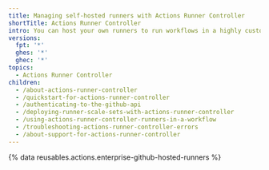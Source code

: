 ```yaml
---
title: Managing self-hosted runners with Actions Runner Controller
shortTitle: Actions Runner Controller
intro: You can host your own runners to run workflows in a highly customizable environment.
versions:
  fpt: '*'
  ghes: '*'
  ghec: '*'
topics:
  - Actions Runner Controller
children:
  - /about-actions-runner-controller
  - /quickstart-for-actions-runner-controller
  - /authenticating-to-the-github-api
  - /deploying-runner-scale-sets-with-actions-runner-controller
  - /using-actions-runner-controller-runners-in-a-workflow
  - /troubleshooting-actions-runner-controller-errors
  - /about-support-for-actions-runner-controller
---
```

 
{% data reusables.actions.enterprise-github-hosted-runners %}
